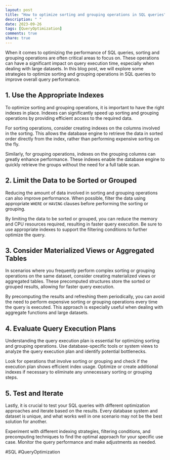 ```yaml
---
layout: post
title: "How to optimize sorting and grouping operations in SQL queries"
description: " "
date: 2023-09-26
tags: [QueryOptimization]
comments: true
share: true
---
```


When it comes to optimizing the performance of SQL queries, sorting and grouping operations are often critical areas to focus on. These operations can have a significant impact on query execution time, especially when dealing with large datasets. In this blog post, we will explore some strategies to optimize sorting and grouping operations in SQL queries to improve overall query performance.

## 1. Use the Appropriate Indexes
To optimize sorting and grouping operations, it is important to have the right indexes in place. Indexes can significantly speed up sorting and grouping operations by providing efficient access to the required data.

For sorting operations, consider creating indexes on the columns involved in the sorting. This allows the database engine to retrieve the data in sorted order directly from the index, rather than performing expensive sorting on the fly.

Similarly, for grouping operations, indexes on the grouping columns can greatly enhance performance. These indexes enable the database engine to quickly retrieve the groups without the need for a full table scan.

## 2. Limit the Data to be Sorted or Grouped
Reducing the amount of data involved in sorting and grouping operations can also improve performance. When possible, filter the data using appropriate `WHERE` or `HAVING` clauses before performing the sorting or grouping.

By limiting the data to be sorted or grouped, you can reduce the memory and CPU resources required, resulting in faster query execution. Be sure to use appropriate indexes to support the filtering conditions to further optimize the query.

## 3. Consider Materialized Views or Aggregated Tables
In scenarios where you frequently perform complex sorting or grouping operations on the same dataset, consider creating materialized views or aggregated tables. These precomputed structures store the sorted or grouped results, allowing for faster query execution.

By precomputing the results and refreshing them periodically, you can avoid the need to perform expensive sorting or grouping operations every time the query is executed. This approach is especially useful when dealing with aggregate functions and large datasets.

## 4. Evaluate Query Execution Plans
Understanding the query execution plan is essential for optimizing sorting and grouping operations. Use database-specific tools or system views to analyze the query execution plan and identify potential bottlenecks.

Look for operations that involve sorting or grouping and check if the execution plan shows efficient index usage. Optimize or create additional indexes if necessary to eliminate any unnecessary sorting or grouping steps.

## 5. Test and Iterate
Lastly, it is crucial to test your SQL queries with different optimization approaches and iterate based on the results. Every database system and dataset is unique, and what works well in one scenario may not be the best solution for another.

Experiment with different indexing strategies, filtering conditions, and precomputing techniques to find the optimal approach for your specific use case. Monitor the query performance and make adjustments as needed.

#SQL #QueryOptimization